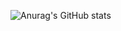 ![Anurag's GitHub stats](https://github-readme-stats.vercel.app/api?username=WallisonLima&count_private=true&show_icons=true&theme=darc)
